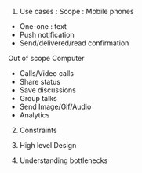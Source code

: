 1. Use cases :
Scope :
Mobile phones
- One-one : text
- Push notification
- Send/delivered/read confirmation

Out of scope
Computer
- Calls/Video calls
- Share status
- Save discussions
- Group talks
- Send Image/Gif/Audio
- Analytics

2. Constraints

3. High level Design


4. Understanding bottlenecks